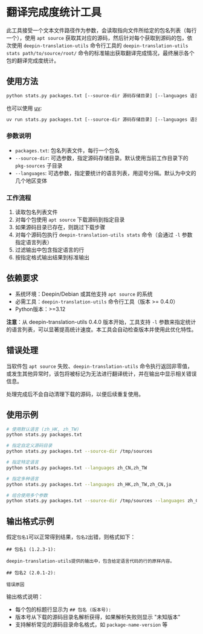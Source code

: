 # 翻译完成度统计工具

此工具接受一个文本文件路径作为参数，会读取指向文件所给定的包名列表（每行一个），使用 `apt source` 获取其对应的源码，然后针对每个获取到源码的包，依次使用 `deepin-translation-utils` 命令行工具的 `deepin-translation-utils stats path/to/source/root/` 命令的标准输出获取翻译完成情况，最终展示各个包的翻译完成度统计。

## 使用方法

```bash
python stats.py packages.txt [--source-dir 源码存储目录] [--languages 语言列表]
```

也可以使用 [uv](https://docs.astral.sh/uv/):

```bash
uv run stats.py packages.txt [--source-dir 源码存储目录] [--languages 语言列表]
```

### 参数说明

- `packages.txt`: 包名列表文件，每行一个包名
- `--source-dir`: 可选参数，指定源码存储目录。默认使用当前工作目录下的 `pkg-sources` 子目录
- `--languages`: 可选参数，指定要统计的语言列表，用逗号分隔。默认为中文的几个地区变体

### 工作流程

1. 读取包名列表文件
2. 对每个包使用 `apt source` 下载源码到指定目录
3. 如果源码目录已存在，则跳过下载步骤
4. 对每个源码包执行 `deepin-translation-utils stats` 命令（会通过 `-l` 参数指定语言列表）
5. 过滤输出中包含指定语言的行
6. 按指定格式输出结果到标准输出

## 依赖要求

- 系统环境：Deepin/Debian 或其他支持 `apt source` 的系统
- 必需工具：`deepin-translation-utils` 命令行工具（版本 >= 0.4.0）
- Python版本：>=3.12

**注意**：从 deepin-translation-utils 0.4.0 版本开始，工具支持 `-l` 参数来指定统计的语言列表，可以显著提高统计速度。本工具会自动检查版本并使用此优化特性。

## 错误处理

当软件包 `apt source` 失败、`deepin-translation-utils` 命令执行返回非零值，或发生其他异常时，该包将被标记为无法进行翻译统计，并在输出中显示相关错误信息。

处理完成后不会自动清理下载的源码，以便后续重复使用。

## 使用示例

```bash
# 使用默认语言 (zh_HK, zh_TW)
python stats.py packages.txt

# 指定自定义源码目录
python stats.py packages.txt --source-dir /tmp/sources

# 指定特定语言
python stats.py packages.txt --languages zh_CN,zh_TW

# 指定多种语言
python stats.py packages.txt --languages zh_HK,zh_TW,zh_CN,ja

# 组合使用多个参数
python stats.py packages.txt --source-dir /tmp/sources --languages zh_CN,zh_TW
```

## 输出格式示例

假定`包名1`可以正常得到结果，`包名2`出错，则格式如下：

```plain
## 包名1 (1.2.3-1):

deepin-translation-utils提供的输出中，包含给定语言代码的行的原样内容。

## 包名2 (2.0.1-2):

错误原因
```

输出格式说明：
- 每个包的标题行显示为 `## 包名 (版本号):`
- 版本号从下载的源码目录名解析获得，如果解析失败则显示 "未知版本"
- 支持解析常见的源码目录命名格式，如 `package-name-version` 等

